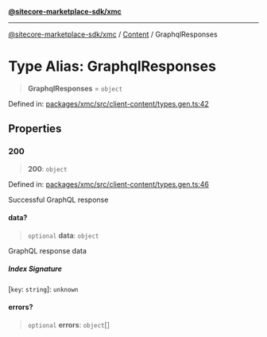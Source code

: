 [**@sitecore-marketplace-sdk/xmc**](../../../../README.md)

***

[@sitecore-marketplace-sdk/xmc](../../../../README.md) / [Content](../README.md) / GraphqlResponses

# Type Alias: GraphqlResponses

> **GraphqlResponses** = `object`

Defined in: [packages/xmc/src/client-content/types.gen.ts:42](https://github.com/Sitecore/marketplace-sdk/blob/main/packages/xmc/src/client-content/types.gen.ts#L42)

## Properties

### 200

> **200**: `object`

Defined in: [packages/xmc/src/client-content/types.gen.ts:46](https://github.com/Sitecore/marketplace-sdk/blob/main/packages/xmc/src/client-content/types.gen.ts#L46)

Successful GraphQL response

#### data?

> `optional` **data**: `object`

GraphQL response data

##### Index Signature

\[`key`: `string`\]: `unknown`

#### errors?

> `optional` **errors**: `object`[]
